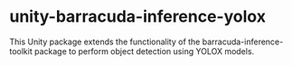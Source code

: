 # unity-barracuda-inference-yolox
 This Unity package extends the functionality of the barracuda-inference-toolkit package to perform object detection using YOLOX models.
